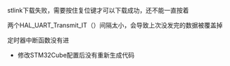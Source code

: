 stlink下载失败，需要按住复位键才可以下载成功，还不能一直按着



两个HAL_UART_Transmit_IT（）间隔太小，会导致上次没发完的数据被覆盖掉


定时器中断函数没有进
- 修改STM32Cube配置后没有重新生成代码